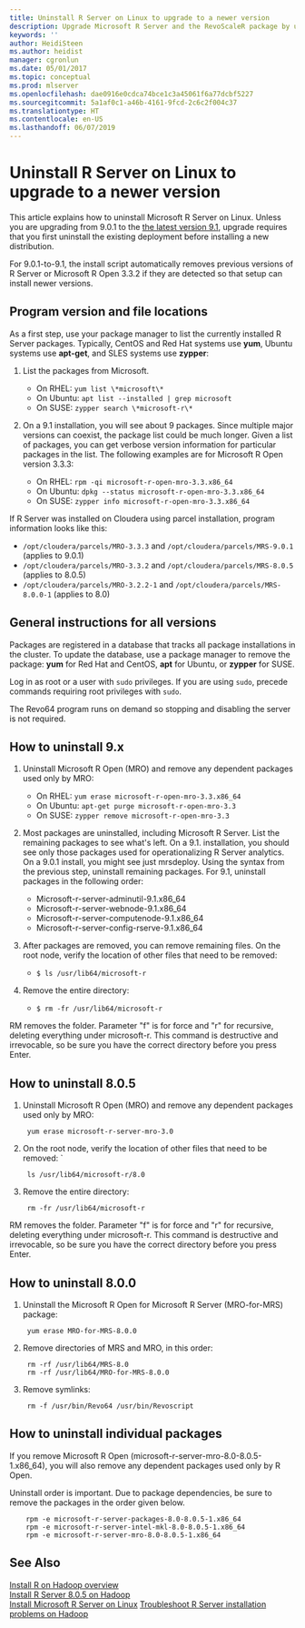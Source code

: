 ```yaml
---
title: Uninstall R Server on Linux to upgrade to a newer version
description: Upgrade Microsoft R Server and the RevoScaleR package by uninstalling the existing version and installing a newer version.
keywords: ''
author: HeidiSteen
ms.author: heidist
manager: cgronlun
ms.date: 05/01/2017
ms.topic: conceptual
ms.prod: mlserver
ms.openlocfilehash: dae0916e0cdca74bce1c3a45061f6a77dcbf5227
ms.sourcegitcommit: 5a1af0c1-a46b-4161-9fcd-2c6c2f004c37
ms.translationtype: HT
ms.contentlocale: en-US
ms.lasthandoff: 06/07/2019
---
```

# <a name="uninstall-r-server-on-linux-to-upgrade-to-a-newer-version"></a>Uninstall R Server on Linux to upgrade to a newer version

This article explains how to uninstall Microsoft R Server on Linux. Unless you are upgrading from 9.0.1 to the [the latest version 9.1](r-server-install-linux-server.md), upgrade requires that you first uninstall the existing deployment before installing a new distribution.

For 9.0.1-to-9.1, the install script automatically removes previous versions of R Server or Microsoft R Open 3.3.2 if they are detected so that setup can install newer versions.

## <a name="program-version-and-file-locations"></a>Program version and file locations

As a first step, use your package manager to list the currently installed R Server packages. Typically, CentOS and Red Hat systems use **yum**, Ubuntu systems use **apt-get**, and SLES systems use **zypper**:

1. List the packages from Microsoft.

   + On RHEL: `yum list \*microsoft\*`   
   + On Ubuntu: `apt list --installed | grep microsoft`  
   + On SUSE: `zypper search \*microsoft-r\*`    


2. On a 9.1 installation, you will see about 9 packages. Since multiple major versions can coexist, the package list could be much longer. Given a list of packages, you can get verbose version information for particular packages in the list. The following examples are for Microsoft R Open version 3.3.3:

   + On RHEL: `rpm -qi microsoft-r-open-mro-3.3.x86_64`   
   + On Ubuntu: `dpkg --status microsoft-r-open-mro-3.3.x86_64` 
   + On SUSE: `zypper info microsoft-r-open-mro-3.3.x86_64`     


If R Server was installed on Cloudera using parcel installation, program information looks like this:

- `/opt/cloudera/parcels/MRO-3.3.3` and `/opt/cloudera/parcels/MRS-9.0.1` (applies to 9.0.1)    
- `/opt/cloudera/parcels/MRO-3.3.2` and `/opt/cloudera/parcels/MRS-8.0.5` (applies to 8.0.5)    
- `/opt/cloudera/parcels/MRO-3.2.2-1` and `/opt/cloudera/parcels/MRS-8.0.0-1` (applies to 8.0)  

## <a name="general-instructions-for-all-versions"></a>General instructions for all versions

Packages are registered in a database that tracks all package installations in the cluster. To update the database, use a package manager to remove the package: **yum** for Red Hat and CentOS, **apt** for Ubuntu, or **zypper** for SUSE.

Log in as root or a user with `sudo` privileges. If you are using `sudo`, precede commands requiring root privileges with `sudo`.

The Revo64 program runs on demand so stopping and disabling the server is not required. 

## <a name="how-to-uninstall-9x"></a>How to uninstall 9.x 

1. Uninstall Microsoft R Open (MRO) and remove any dependent packages used only by MRO:

   + On RHEL: `yum erase microsoft-r-open-mro-3.3.x86_64`     
   + On Ubuntu: `apt-get purge microsoft-r-open-mro-3.3`  
   + On SUSE: `zypper remove microsoft-r-open-mro-3.3`    

2. Most packages are uninstalled, including Microsoft R Server. List the remaining packages to see what's left. On a 9.1. installation, you should see only those packages used for operationalizing R Server analytics. On a 9.0.1 install, you might see just mrsdeploy. Using the syntax from the previous step, uninstall remaining packages. For 9.1, uninstall packages in the following order:

   + Microsoft-r-server-adminutil-9.1.x86_64
   + Microsoft-r-server-webnode-9.1.x86_64
   + Microsoft-r-server-computenode-9.1.x86_64
   + Microsoft-r-server-config-rserve-9.1.x86_64

3. After packages are removed, you can remove remaining files. On the root node, verify the location of other files that need to be removed:

   + `$ ls /usr/lib64/microsoft-r`

4. Remove the entire directory:

   + `$ rm -fr /usr/lib64/microsoft-r`

RM removes the folder. Parameter "f" is for force and "r" for recursive, deleting everything under microsoft-r. This command is destructive and irrevocable, so be sure you have the correct directory before you press Enter.

## <a name="how-to-uninstall-805"></a>How to uninstall 8.0.5

1. Uninstall Microsoft R Open (MRO) and remove any dependent packages used only by MRO:

        yum erase microsoft-r-server-mro-3.0

2. On the root node, verify the location of other files that need to be removed: `

        ls /usr/lib64/microsoft-r/8.0

3. Remove the entire directory:

        rm -fr /usr/lib64/microsoft-r

RM removes the folder. Parameter "f" is for force and "r" for recursive, deleting everything under microsoft-r. This command is destructive and irrevocable, so be sure you have the correct directory before you press Enter.

## <a name="how-to-uninstall-800"></a>How to uninstall 8.0.0

1. Uninstall the Microsoft R Open for Microsoft R Server (MRO-for-MRS) package:

        yum erase MRO-for-MRS-8.0.0

2. Remove directories of MRS and MRO, in this order:

        rm -rf /usr/lib64/MRS-8.0       
        rm -rf /usr/lib64/MRO-for-MRS-8.0.0     

3. Remove symlinks:

        rm -f /usr/bin/Revo64 /usr/bin/Revoscript


## <a name="how-to-uninstall-individual-packages"></a>How to uninstall individual packages

If you remove Microsoft R Open (microsoft-r-server-mro-8.0-8.0.5-1.x86_64), you will also remove any dependent packages used only by R Open.

Uninstall order is important. Due to package dependencies, be sure to remove the packages in the order given below.

        rpm -e microsoft-r-server-packages-8.0-8.0.5-1.x86_64   
        rpm -e microsoft-r-server-intel-mkl-8.0-8.0.5-1.x86_64  
        rpm -e microsoft-r-server-mro-8.0-8.0.5-1.x86_64        

## <a name="see-also"></a>See Also

 [Install R on Hadoop overview](r-server-install-hadoop.md)      
 [Install R Server 8.0.5 on Hadoop](r-server-install-hadoop-805.md)      
 [Install Microsoft R Server on Linux](r-server-install-linux-server.md) [Troubleshoot R Server installation problems on Hadoop](r-server-install-hadoop-troubleshoot.md)

